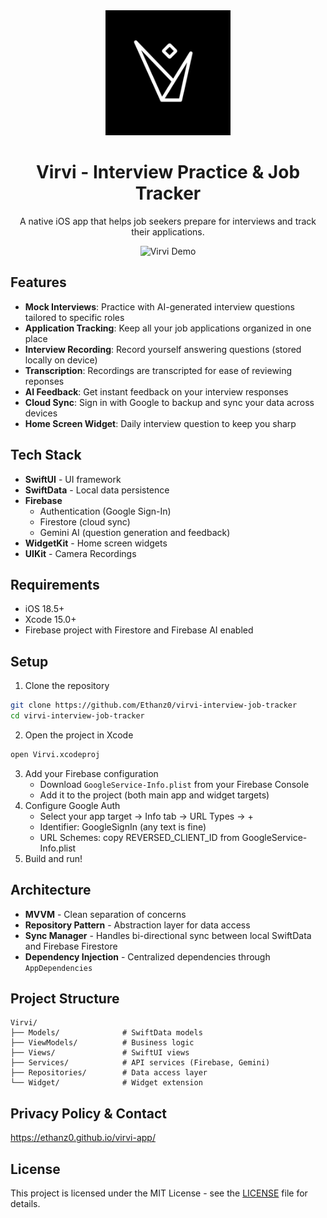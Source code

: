 <div align="center">
  <img src="virvi-logo.png" alt="Virvi Logo" width="200"/>
  
  # Virvi - Interview Practice & Job Tracker
  
  A native iOS app that helps job seekers prepare for interviews and track their applications.
  
  <img src="demo.gif" alt="Virvi Demo" width="300"/>
</div>

## Features

- **Mock Interviews**: Practice with AI-generated interview questions tailored to specific roles
- **Application Tracking**: Keep all your job applications organized in one place
- **Interview Recording**: Record yourself answering questions (stored locally on device)
- **Transcription**: Recordings are transcripted for ease of reviewing reponses
- **AI Feedback**: Get instant feedback on your interview responses
- **Cloud Sync**: Sign in with Google to backup and sync your data across devices
- **Home Screen Widget**: Daily interview question to keep you sharp

## Tech Stack

- **SwiftUI** - UI framework
- **SwiftData** - Local data persistence
- **Firebase**
  - Authentication (Google Sign-In)
  - Firestore (cloud sync)
  - Gemini AI (question generation and feedback)
- **WidgetKit** - Home screen widgets
- **UIKit** - Camera Recordings

## Requirements

- iOS 18.5+
- Xcode 15.0+
- Firebase project with Firestore and Firebase AI enabled

## Setup

1. Clone the repository

```bash
git clone https://github.com/Ethanz0/virvi-interview-job-tracker
cd virvi-interview-job-tracker
```

2. Open the project in Xcode

```bash
open Virvi.xcodeproj
```

3. Add your Firebase configuration
   - Download `GoogleService-Info.plist` from your Firebase Console
   - Add it to the project (both main app and widget targets)
4. Configure Google Auth
   - Select your app target → Info tab → URL Types → +
   - Identifier: GoogleSignIn (any text is fine)
   - URL Schemes: copy REVERSED_CLIENT_ID from GoogleService-Info.plist
4. Build and run!

## Architecture

- **MVVM** - Clean separation of concerns
- **Repository Pattern** - Abstraction layer for data access
- **Sync Manager** - Handles bi-directional sync between local SwiftData and Firebase Firestore
- **Dependency Injection** - Centralized dependencies through `AppDependencies`

## Project Structure
```
Virvi/
├── Models/              # SwiftData models
├── ViewModels/          # Business logic
├── Views/               # SwiftUI views
├── Services/            # API services (Firebase, Gemini)
├── Repositories/        # Data access layer
└── Widget/              # Widget extension
```

## Privacy Policy & Contact

https://ethanz0.github.io/virvi-app/

## License

This project is licensed under the MIT License - see the [LICENSE](LICENSE) file for details.

